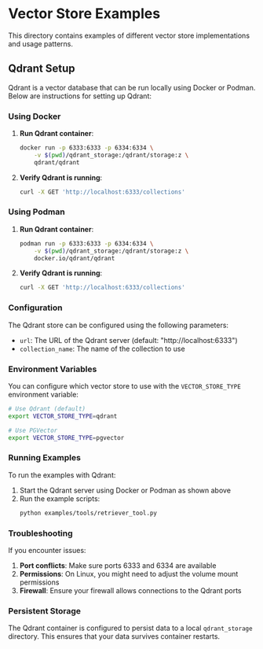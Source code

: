 # Vector Store Examples

This directory contains examples of different vector store implementations and usage patterns.

## Qdrant Setup

Qdrant is a vector database that can be run locally using Docker or Podman. Below are instructions for setting up Qdrant:

### Using Docker

1. **Run Qdrant container**:
   ```bash
   docker run -p 6333:6333 -p 6334:6334 \
       -v $(pwd)/qdrant_storage:/qdrant/storage:z \
       qdrant/qdrant
   ```

2. **Verify Qdrant is running**:
   ```bash
   curl -X GET 'http://localhost:6333/collections'
   ```

### Using Podman

1. **Run Qdrant container**:
   ```bash
   podman run -p 6333:6333 -p 6334:6334 \
       -v $(pwd)/qdrant_storage:/qdrant/storage:z \
       docker.io/qdrant/qdrant
   ```

2. **Verify Qdrant is running**:
   ```bash
   curl -X GET 'http://localhost:6333/collections'
   ```

### Configuration

The Qdrant store can be configured using the following parameters:

- `url`: The URL of the Qdrant server (default: "http://localhost:6333")
- `collection_name`: The name of the collection to use

### Environment Variables

You can configure which vector store to use with the `VECTOR_STORE_TYPE` environment variable:

```bash
# Use Qdrant (default)
export VECTOR_STORE_TYPE=qdrant

# Use PGVector
export VECTOR_STORE_TYPE=pgvector
```

### Running Examples

To run the examples with Qdrant:

1. Start the Qdrant server using Docker or Podman as shown above
2. Run the example scripts:
   ```bash
   python examples/tools/retriever_tool.py
   ```

### Troubleshooting

If you encounter issues:

1. **Port conflicts**: Make sure ports 6333 and 6334 are available
2. **Permissions**: On Linux, you might need to adjust the volume mount permissions
3. **Firewall**: Ensure your firewall allows connections to the Qdrant ports

### Persistent Storage

The Qdrant container is configured to persist data to a local `qdrant_storage` directory. This ensures that your data survives container restarts.